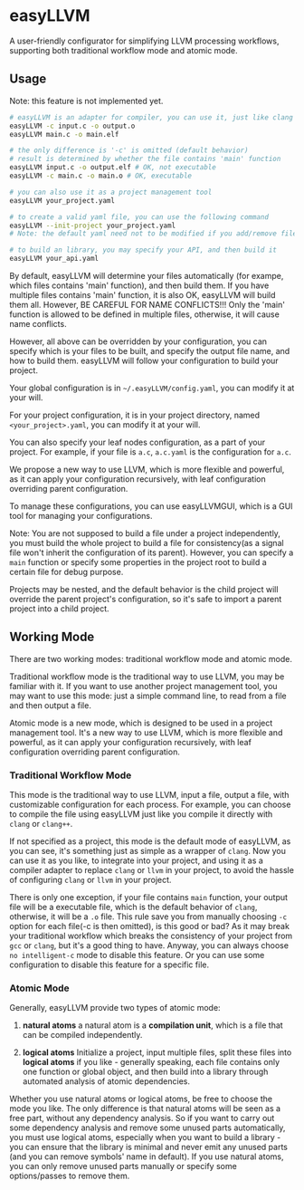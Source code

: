 # easyLLVM
A user-friendly configurator for simplifying LLVM processing workflows, supporting both traditional workflow mode and atomic mode.

## Usage

Note: this feature is not implemented yet.

```bash
# easyLLVM is an adapter for compiler, you can use it, just like clang
easyLLVM -c input.c -o output.o
easyLLVM main.c -o main.elf

# the only difference is '-c' is omitted (default behavior)
# result is determined by whether the file contains 'main' function
easyLLVM input.c -o output.elf # OK, not executable
easyLLVM -c main.c -o main.o # OK, executable

# you can also use it as a project management tool
easyLLVM your_project.yaml

# to create a valid yaml file, you can use the following command
easyLLVM --init-project your_project.yaml
# Note: the default yaml need not to be modified if you add/remove files, to build an executable or some executables, but you can modify it at your will.

# to build an library, you may specify your API, and then build it
easyLLVM your_api.yaml

```
By default, easyLLVM will determine your files automatically (for exampe, which files contains 'main' function), and then build them.
If you have multiple files contains 'main' function, it is also OK, easyLLVM will build them all. However, BE CAREFUL FOR NAME CONFLICTS!!! Only the 'main' function is allowed to be defined in 
multiple files, otherwise, it will cause name conflicts.

However, all above can be overridden by your configuration, you can specify which is your files to be built, and specify the output file name, and how to build them. easyLLVM will follow your configuration to build your project.

Your global configuration is in `~/.easyLLVM/config.yaml`, you can modify it at your will.

For your project configuration, it is in your project directory, named `<your_project>.yaml`, you can modify it at your will.

You can also specify your leaf nodes configuration, as a part of your project. For example, if your file is `a.c`, `a.c.yaml` is the configuration for `a.c`.

We propose a new way to use LLVM, which is more flexible and powerful, as it can apply your configuration recursively, with leaf configuration overriding parent configuration.

To manage these configurations, you can use easyLLVMGUI, which is a GUI tool for managing your configurations.

Note: You are not supposed to build a file under a project independently, you must build the whole project to build a file for consistency(as a signal file won't inherit the configuration of its parent). However, you can specify a `main` function or specify some properties in the project root to build a certain file for debug purpose.

Projects may be nested, and the default behavior is the child project will override the parent project's configuration, so it's safe to import a parent project into a child project.

## Working Mode

There are two working modes: traditional workflow mode and atomic mode.

Traditional workflow mode is the traditional way to use LLVM, you may be familiar with it. If you want to use another project management tool, you may want to use this mode: just a simple command line, to read from a file and then output a file.

Atomic mode is a new mode, which is designed to be used in a project management tool. It's a new way to use LLVM, which is more flexible and powerful, as it can apply your configuration recursively, with leaf configuration overriding parent configuration.

### Traditional Workflow Mode

This mode is the traditional way to use LLVM, input a file, output a file, with customizable configuration for each process. For example, you can choose to compile the file using easyLLVM just like you compile it directly with `clang` or `clang++`. 

If not specified as a project, this mode is the default mode of easyLLVM, as you can see, it's something just as simple as a wrapper of `clang`. Now you can use it as you like, to integrate into your project, and using it as a compiler adapter to replace `clang` or `llvm` in your project, to avoid the hassle of configuring `clang` or `llvm` in your project.

There is only one exception, if your file contains `main` function, your output file will be a executable file, which is the default behavior of `clang`, otherwise, it will be a `.o` file. This rule save you from manually choosing `-c` option for each file(-c is then omitted), is this good or bad? As it may break your traditional workflow which breaks the consistency of your project from `gcc` or `clang`, but it's a good thing to have. Anyway, you can always choose `no intelligent-c` mode to disable this feature. Or you can use some configuration to disable this feature for a specific file.

### Atomic Mode

Generally, easyLLVM provide two types of atomic mode:

1. **natural atoms** a natural atom is a **compilation unit**, which is a file that can be compiled independently. 

2. **logical atoms** Initialize a project, input multiple files, split these files into **logical atoms** if you like - generally speaking, each file contains only one function or global object, and then build into a library through automated analysis of atomic dependencies.

Whether you use natural atoms or logical atoms, be free to choose the mode you like. The only difference is that natural atoms will be seen as a free part, without any dependency analysis. So if you want to carry out some dependency analysis and remove some unused parts automatically, you must use logical atoms, especially when you want to build a library - you can ensure that the library is minimal and never emit any unused parts (and you can remove symbols' name in default). If you use natural atoms, you can only remove unused parts manually or specify some options/passes to remove them.

